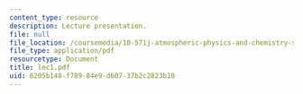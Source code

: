```yaml
---
content_type: resource
description: Lecture presentation.
file: null
file_location: /coursemedia/10-571j-atmospheric-physics-and-chemistry-spring-2006/6205b148f78984e9d60737b2c2823b10_lec1.pdf
file_type: application/pdf
resourcetype: Document
title: lec1.pdf
uid: 6205b148-f789-84e9-d607-37b2c2823b10
---
```

